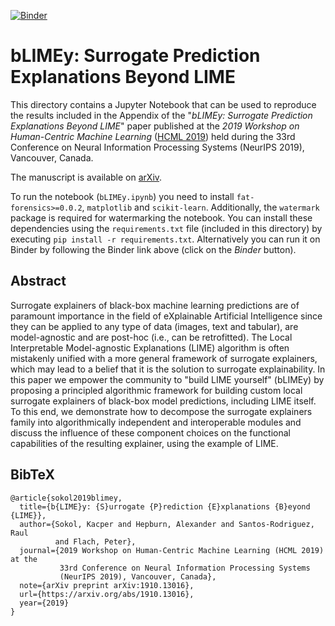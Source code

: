 [![Binder](https://mybinder.org/badge_logo.svg)](https://mybinder.org/v2/gh/So-Cool/bLIMEy/master?filepath=HCML_2019)

# bLIMEy: Surrogate Prediction Explanations Beyond LIME #

This directory contains a Jupyter Notebook that can be used to reproduce the
results included in the Appendix of the
"*bLIMEy: Surrogate Prediction Explanations Beyond LIME*" paper published at
the *2019 Workshop on Human-Centric Machine Learning*
([HCML 2019](https://sites.google.com/view/hcml-2019)) held during the
33rd Conference on Neural Information Processing Systems (NeurIPS 2019),
Vancouver, Canada.

The manuscript is available on [arXiv](https://arxiv.org/abs/1910.13016).

To run the notebook (`bLIMEy.ipynb`) you need to install
`fat-forensics>=0.0.2`, `matplotlib` and `scikit-learn`. Additionally, the
`watermark` package is required for watermarking the notebook.
You can install these dependencies using the `requirements.txt` file
(included in this directory) by executing `pip install -r requirements.txt`.
Alternatively you can run it on Binder by following the Binder link above
(click on the *Binder* button).

## Abstract ##

Surrogate explainers of black-box machine learning predictions are of paramount
importance in the field of eXplainable Artificial Intelligence since they can
be applied to any type of data (images, text and tabular), are model-agnostic
and are post-hoc (i.e., can be retrofitted). The Local Interpretable
Model-agnostic Explanations (LIME) algorithm is often mistakenly unified with a
more general framework of surrogate explainers, which may lead to a belief that
it is the solution to surrogate explainability. In this paper we empower the
community to "build LIME yourself" (bLIMEy) by proposing a principled
algorithmic framework for building custom local surrogate explainers of
black-box model predictions, including LIME itself. To this end, we demonstrate
how to decompose the surrogate explainers family into algorithmically
independent and interoperable modules and discuss the influence of these
component choices on the functional capabilities of the resulting explainer,
using the example of LIME.

## BibTeX ##
```
@article{sokol2019blimey,
  title={b{LIME}y: {S}urrogate {P}rediction {E}xplanations {B}eyond {LIME}},
  author={Sokol, Kacper and Hepburn, Alexander and Santos-Rodriguez, Raul
          and Flach, Peter},
  journal={2019 Workshop on Human-Centric Machine Learning (HCML 2019) at the
           33rd Conference on Neural Information Processing Systems
           (NeurIPS 2019), Vancouver, Canada},
  note={arXiv preprint arXiv:1910.13016},
  url={https://arxiv.org/abs/1910.13016},
  year={2019}
}
```
